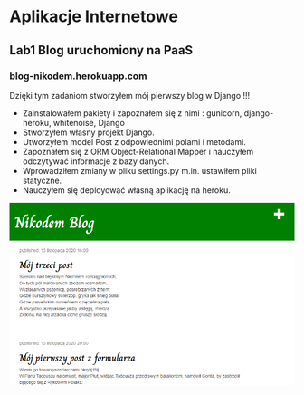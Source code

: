 # Aplikacje Internetowe

## Lab1 Blog uruchomiony na PaaS
### blog-nikodem.herokuapp.com 

Dzięki tym zadaniom stworzyłem mój pierwszy blog w Django !!!

  - Zainstalowałem pakiety i zapoznałem się z nimi : gunicorn,  django-heroku, whitenoise, Django
  - Stworzyłem własny projekt Django.
  - Utworzyłem model Post z odpowiednimi polami i metodami.
  - Zapoznałem się z ORM Object-Relational Mapper i nauczyłem odczytywać informacje z bazy danych.
  - Wprowadziłem zmiany w pliku settings.py m.in. ustawiłem pliki statyczne.
  - Nauczyłem się deployować własną aplikację na heroku.

  ![strona głóna](skr/skr1.PNG)
